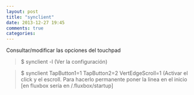 ```yaml
---
layout: post
title: "synclient"
date: 2013-12-27 19:45
comments: true
categories: 
---
```

Consultar/modificar las opciones del touchpad

>$ synclient -l (Ver la configuración)

>$ synclient TapButton1=1 TapButton2=2 VertEdgeScroll=1 (Activar el click y el escroll. Para hacerlo permanente poner la linea en el inicio [en fluxbox sería en /.fluxbox/startup]

